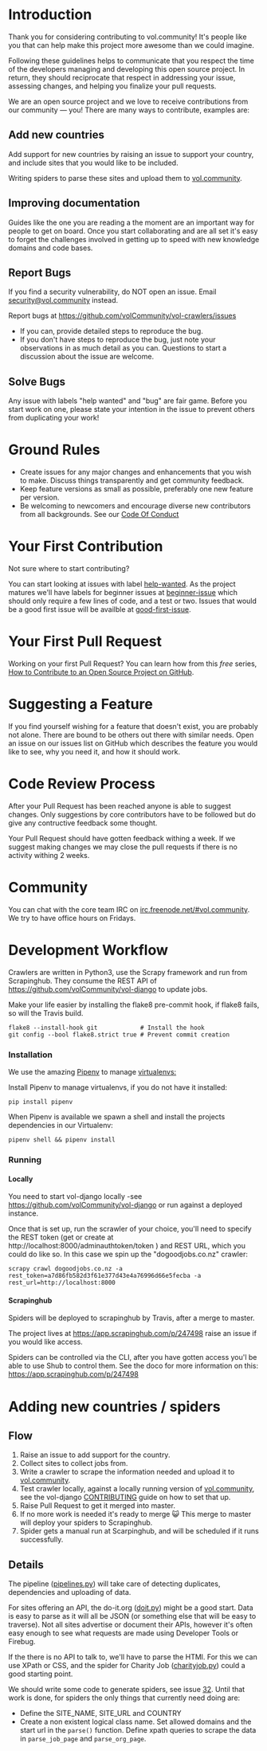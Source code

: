 # Introduction

Thank you for considering contributing to vol.community! It's people like you that can help make this project more awesome
than we could imagine.

Following these guidelines helps to communicate that you respect the time of the developers managing and developing this open source project.
In return, they should reciprocate that respect in addressing your issue, assessing changes, and helping you finalize your pull requests.

We are an open source project and we love to receive contributions from our community — you! There are many ways to contribute, examples are:

## Add new countries
Add support for new countries by raising an issue to support your country, and include sites that you would like to be included.

Writing spiders to parse these sites and upload them to [vol.community](vol.community).

## Improving documentation
Guides like the one you are reading a the moment are an important way for people to get on board. Once you start collaborating
and are all set it's easy to forget the challenges involved in getting up to speed with new knowledge domains and code bases. 

## Report Bugs
If you find a security vulnerability, do NOT open an issue. Email security@vol.community instead.

Report bugs at https://github.com/volCommunity/vol-crawlers/issues

* If you can, provide detailed steps to reproduce the bug.
* If you don't have steps to reproduce the bug, just note your observations in as much detail as you can.
Questions to start a discussion about the issue are welcome.

## Solve Bugs
Any issue with labels "help wanted" and "bug" are fair game. Before you start work on one, please state your intention in the issue
to prevent others from duplicating your work!

# Ground Rules
* Create issues for any major changes and enhancements that you wish to make. Discuss things transparently and get community feedback.
* Keep feature versions as small as possible, preferably one new feature per version.
* Be welcoming to newcomers and encourage diverse new contributors from all backgrounds. See our [Code Of Conduct](href=https://github.com/volCommunity/vol-crawlers/blob/master/CODE_OF_CONDUCT.md>CODE_OF_CONDUCT.md)

# Your First Contribution
Not sure where to start contributing?

You can start looking at issues with label [help-wanted](https://github.com/volCommunity/vol-crawlers/issues?utf8=%E2%9C%93&q=is%3Aissue%20is%3Aopen%20label%3A%22help%20wanted%22%20).
As the project matures we'll have labels for beginner issues at [beginner-issue](https://github.com/volCommunity/vol-crawlers/issues?utf8=%E2%9C%93&q=is%3Aissue%20is%3Aopen%20label%3A%22beginner%20friendly%22) 
 which should only require a few lines of code, and a test or two.
Issues that would be a good first issue will be availble at [good-first-issue](https://github.com/volCommunity/vol-crawlers/issues?q=is%3Aissue+is%3Aopen+label%3A%22good+first+issue%22).

# Your First Pull Request
Working on your first Pull Request? You can learn how from this *free* series, [How to Contribute to an Open Source Project on GitHub](https://egghead.io/series/how-to-contribute-to-an-open-source-project-on-github).

# Suggesting a Feature
If you find yourself wishing for a feature that doesn't exist, you are probably not alone. There are bound to be others out there with similar needs.
Open an issue on our issues list on GitHub which describes the feature you would like to see, why you need it, and how it should work.

# Code Review Process
After your Pull Request has been reached anyone is able to suggest changes. Only suggestions by core contributors have to be
followed but do give any contructive feedback some thought.

Your Pull Request should have gotten feedback withing a week. If we suggest making changes we may close the pull requests if there is no activity withing 2 weeks.

# Community
You can chat with the core team IRC on [irc.freenode.net/#vol.community](https://kiwiirc.com/client/irc.freenode.net/#vol.community). We try to have office hours on Fridays.

# Development Workflow
Crawlers are written in Python3, use the Scrapy framework and run from Scrapinghub. They consume the REST API of https://github.com/volCommunity/vol-django
to update jobs.

Make your life easier by installing the flake8 pre-commit hook, if flake8 fails, so will the Travis build.

```shell
flake8 --install-hook git            # Install the hook
git config --bool flake8.strict true # Prevent commit creation
```

### Installation
We use the amazing <a href=https://github.com/kennethreitz/pipenv>Pipenv</a> to manage <a href=http://docs.python-guide.org/en/latest/dev/virtualenvs/>virtualenvs:</a>

Install Pipenv to manage virtualenvs, if you do not have it installed:
```
pip install pipenv
```

When Pipenv is available we spawn a shell and install the projects dependencies in our Virtualenv:
```shell
pipenv shell && pipenv install
```

### Running
#### Locally
You need to start vol-django locally -see https://github.com/volCommunity/vol-django or run against a deployed instance.

Once that is set up, run the scrawler of your choice, you'll need to specify the REST token (get or create at http://localhost:8000/adminauthtoken/token ) and REST URL, which you could
do like so. In this case we spin up the "dogoodjobs.co.nz" crawler:

```shell
scrapy crawl dogoodjobs.co.nz -a rest_token=a7d86fb582d3f61e377d43e4a76996d66e5fecba -a rest_url=http://localhost:8000
```

#### Scrapinghub
Spiders will be deployed to scrapinghub by Travis, after a merge to master.

The project lives at https://app.scrapinghub.com/p/247498 raise an issue if you would like access.

Spiders can be controlled via the CLI, after you have gotten access you'l be able to use Shub to control them. See
the doco for more information on this: https://app.scrapinghub.com/p/247498

# Adding new countries / spiders
## Flow
1. Raise an issue to add support for the country.
2. Collect sites to collect jobs from.
3. Write a crawler to scrape the information needed and upload it to [vol.community](vol.community).
4. Test crawler locally, against a locally running version of [vol.community](vol.community), see the vol-django [CONTRIBUTING](https://github.com/volCommunity/vol-django/blob/master/CONTRIBUTING.md) guide on how to set that up.
5. Raise Pull Request to get it merged into master.
6. If no more work is needed it's ready to merge :smiley_cat: This merge to master will deploy your spiders to Scrapinghub.
7. Spider gets a manual run at Scarpinghub, and will be scheduled if it runs successfully.

## Details
The pipeline ([pipelines.py](https://github.com/volCommunity/vol-crawlers/blob/master/vol/pipelines.py)) will take 
care of detecting duplicates, dependencies and uploading of data.

For sites offering an API, the do-it.org ([doit.py](https://github.com/volCommunity/vol-crawlers/blob/master/vol/spiders/doit.py))
might be a good start. Data is easy to parse as it will all be JSON (or something else that will be easy to traverse). Not all sites advertise or document
their APIs, however it's often easy enough to see what requests are made using Developer Tools or Firebug.

If the there is no API to talk to, we'll have to parse the HTMl. For this we can use XPath or CSS, and the spider for Charity Job ([charityjob.py](https://github.com/volCommunity/vol-crawlers/blob/master/vol/spiders/charityjob.py]))
could a good starting point.

We should write some code to generate spiders, see issue [32](https://github.com/volCommunity/vol-crawlers/issues/32).
Until that work is done, for spiders the only things that currently need doing are:
* Define the SITE_NAME, SITE_URL and COUNTRY
* Create a non existent logical class name. Set allowed domains and the start url in the `parse()` function. Define
xpath queries to scrape the data in `parse_job_page` and `parse_org_page`. 